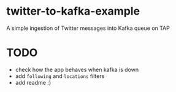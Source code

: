 # twitter-to-kafka-example
A simple ingestion of Twitter messages into Kafka queue on TAP


# TODO
* check how the app behaves when kafka is down
* add `following` and `locations` filters
* add readme :)
